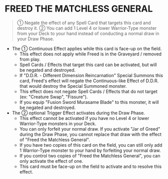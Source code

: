 
# FREED THE MATCHLESS GENERAL  
> ① Negate the effect of any Spell Card that targets this card and destroy it. ② You can add 1 Level 4 or lower Warrior-Type monster from your Deck to your hand instead of conducting a normal draw in your Draw Phase.

*   The ① Continuous Effect applies while this card is face-up on the field.
    *   This effect does not apply while Freed is in the Graveyard / removed from play.
    *   Spell Cards / Effects that target this card can be activated, but will be negated and destroyed.
    *   If "D.D.R. - Different Dimension Reincarnation" Special Summons this card, Freed's effect will negate the Continuous-like Effect of D.D.R. that would destroy the Special Summoned monster.
    *   This effect does not negate Spell Cards / Effects that do not target (ex: "Creature Swap", "Fissure").
    *   If you equip "Fusion Sword Murasame Blade" to this monster, it will be negated and destroyed.
*   The ② optional Trigger Effect activates during the Draw Phase.
    *   This effect cannot be activated if you have no Level 4 or lower Warrior-Type monsters in your Deck.
    *   You can only forfeit your normal draw. If you activate "Jar of Greed" during the Draw Phase, you cannot replace that draw with the effect of "Freed the Matchless General".
    *   If you have two copies of this card on the field, you can still only add 1 Warrior-Type monster to your hand by forfeiting your normal draw.
    *   If you control two copies of "Freed the Matchless General", you can only activate the effect of one.
    *   This card must be face-up on the field to activate and to resolve this effect.

  